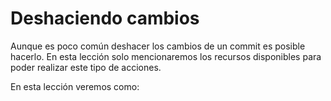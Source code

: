 # Deshaciendo cambios

Aunque es poco común deshacer los cambios de un commit es posible hacerlo. En esta lección solo mencionaremos los recursos disponibles para poder realizar este tipo de acciones.

En esta lección veremos como:


<!--stackedit_data:
eyJoaXN0b3J5IjpbLTE0MzE3OTg4MjRdfQ==
-->